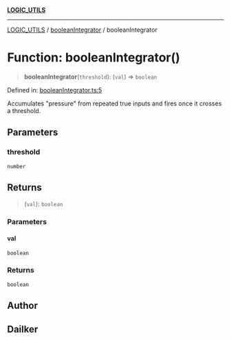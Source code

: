 [**LOGIC_UTILS**](../../README.md)

***

[LOGIC_UTILS](../../README.md) / [booleanIntegrator](../README.md) / booleanIntegrator

# Function: booleanIntegrator()

> **booleanIntegrator**(`threshold`): (`val`) => `boolean`

Defined in: [booleanIntegrator.ts:5](https://github.com/dailker/everyutil/blob/7c30ec40bbb398255a9be572db0a537e8bcb9c11/src/logic/booleanIntegrator.ts#L5)

Accumulates "pressure" from repeated true inputs and fires once it crosses a threshold.

## Parameters

### threshold

`number`

## Returns

> (`val`): `boolean`

### Parameters

#### val

`boolean`

### Returns

`boolean`

## Author

## Dailker
